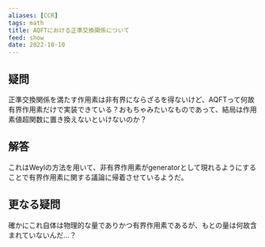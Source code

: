 ```yaml
---
aliases: [CCR]
tags: math
title: AQFTにおける正準交換関係について
feed: show
date: 2022-10-10
---
```


## 疑問
正準交換関係を満たす作用素は非有界にならざるを得ないけど、AQFTって何故有界作用素だけで実装できている？おもちゃみたいなものであって、結局は作用素値超関数に置き換えないといけないのか？

## 解答
これはWeylの方法を用いて、非有界作用素がgeneratorとして現れるようにすることで有界作用素に関する議論に帰着させているようだ。


## 更なる疑問
確かにこれ自体は物理的な量でありかつ有界作用素であるが、もとの量は何故含まれていないんだ…？